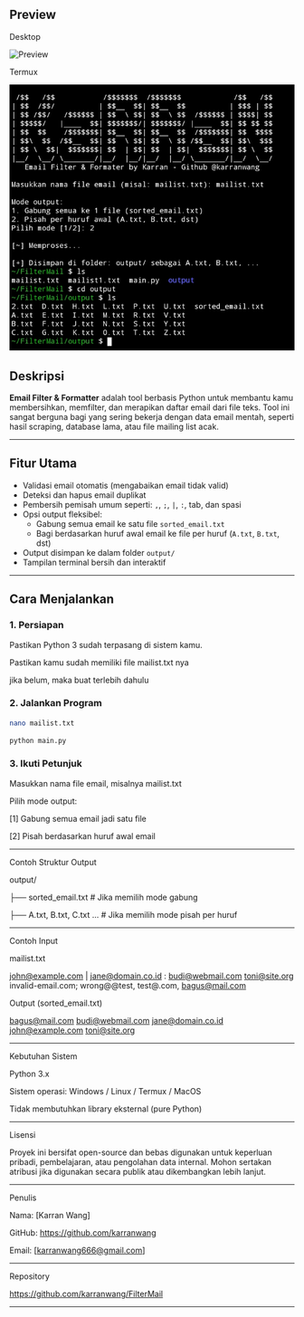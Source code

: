 ## Preview

Desktop

![Preview](image2.jpg)

Termux

![Preview](images.jpg)

## Deskripsi

**Email Filter & Formatter** adalah tool berbasis Python untuk membantu kamu membersihkan, memfilter, dan merapikan daftar email dari file teks. Tool ini sangat berguna bagi yang sering bekerja dengan data email mentah, seperti hasil scraping, database lama, atau file mailing list acak.

---

## Fitur Utama

- Validasi email otomatis (mengabaikan email tidak valid)
- Deteksi dan hapus email duplikat
- Pembersih pemisah umum seperti: `,`, `;`, `|`, `:`, tab, dan spasi
- Opsi output fleksibel:
  - Gabung semua email ke satu file `sorted_email.txt`
  - Bagi berdasarkan huruf awal email ke file per huruf (`A.txt`, `B.txt`, dst)
- Output disimpan ke dalam folder `output/`
- Tampilan terminal bersih dan interaktif

---

## Cara Menjalankan

### 1. Persiapan

Pastikan Python 3 sudah terpasang di sistem kamu.

Pastikan kamu sudah memiliki file mailist.txt nya

jika belum, maka buat terlebih dahulu

### 2. Jalankan Program

```bash
nano mailist.txt
```

```bash
python main.py
```

### 3. Ikuti Petunjuk

Masukkan nama file email, misalnya mailist.txt

Pilih mode output:

[1] Gabung semua email jadi satu file

[2] Pisah berdasarkan huruf awal email




---

Contoh Struktur Output

output/

├── sorted_email.txt         # Jika memilih mode gabung

├── A.txt, B.txt, C.txt ...  # Jika memilih mode pisah per huruf


---

Contoh Input

mailist.txt

john@example.com | jane@domain.co.id : budi@webmail.com   toni@site.org
invalid-email.com; wrong@@test, test@.com, bagus@mail.com

Output (sorted_email.txt)

bagus@mail.com
budi@webmail.com
jane@domain.co.id
john@example.com
toni@site.org


---

Kebutuhan Sistem

Python 3.x

Sistem operasi: Windows / Linux / Termux / MacOS

Tidak membutuhkan library eksternal (pure Python)



---

Lisensi

Proyek ini bersifat open-source dan bebas digunakan untuk keperluan pribadi, pembelajaran, atau pengolahan data internal. Mohon sertakan atribusi jika digunakan secara publik atau dikembangkan lebih lanjut.


---

Penulis

Nama: [Karran Wang]

GitHub: https://github.com/karranwang

Email: [karranwang666@gmail.com]



---

Repository

https://github.com/karranwang/FilterMail

---
